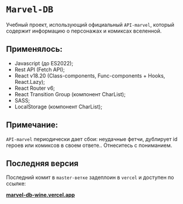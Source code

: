 # `Marvel-DB`
Учебный проект, использующий официальный `API-marvel`, который содержит информацию о персонажах и комиксах вселенной.

## Применялось: 
* Javascript (до ES2022);
* Rest API (Fetch API);
* React v18.20 (Class-components, Func-components + Hooks, React.Lazy);
* React Router v6;
* React Transition Group (компонент CharList);
* SASS;
* LocalStorage (компонент CharList);

## Примечание:
`API-marvel` периодически дает сбои: неудачные фетчи, дублирует id героев или комиксов в своем ответе.. Отнеситесь с пониманием.

## Последняя версия
Последний комит в `master-ветке` задеплоин в `vercel` и доступен по ссылке:

__[marvel-db-wine.vercel.app](https://marvel-db-wine.vercel.app)__